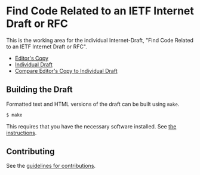 # Find Code Related to an IETF Internet Draft or RFC

This is the working area for the individual Internet-Draft, "Find Code Related to an IETF Internet Draft or RFC".

* [Editor's Copy](https://eckelcu.github.io/edm-internet-drafts/#go.draft-eckel-edm-finding-code.html)
* [Individual Draft](https://datatracker.ietf.org/doc/html/draft-eckel-edm-finding-code)
* [Compare Editor's Copy to Individual Draft](https://eckelcu.github.io/edm-internet-drafts/#go.draft-eckel-edm-finding-code.diff)

## Building the Draft

Formatted text and HTML versions of the draft can be built using `make`.

```sh
$ make
```

This requires that you have the necessary software installed.  See
[the instructions](https://github.com/martinthomson/i-d-template/blob/master/doc/SETUP.md).


## Contributing

See the
[guidelines for contributions](https://github.com/eckelcu/edm-internet-drafts/blob/main/CONTRIBUTING.md).
